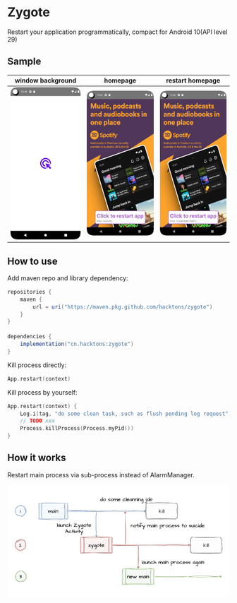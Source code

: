 # Zygote

Restart your application programmatically, compact for Android 10(API level 29)

## Sample

| window background      | homepage               | restart homepage       |
|------------------------|------------------------|------------------------|
| ![1.png](images/1.png) | ![2.png](images/2.png) | ![1.png](images/3.png) |

## How to use

Add maven repo and library dependency:
```groovy
repositories {
    maven {
        url = uri("https://maven.pkg.github.com/hacktons/zygote")
    }
}

dependencies {
    implementation("cn.hacktons:zygote")
}
```

Kill process directly:

```kotlin
App.restart(context)
```

Kill process by yourself:

```kotlin
App.restart(context) {
    Log.i(tag, "do some clean task, such as flush pending log request")
    // TODO xxx
    Process.killProcess(Process.myPid())
}
```
## How it works

Restart main process via sub-process instead of AlarmManager.

![zygote-flow.webp](images/zygote-flow.webp)